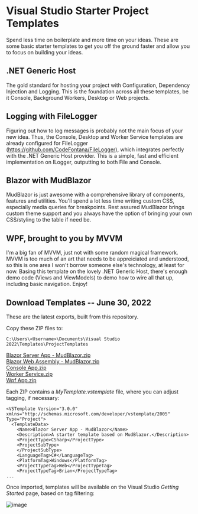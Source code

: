 # Visual Studio Starter Project Templates
Spend less time on boilerplate and more time on your ideas.  These are some basic starter templates to get you off the ground faster and allow you to focus on building your ideas.

## .NET Generic Host
The gold standard for hosting your project with Configuration, Dependency Injection and Logging.  This is the foundation across all these templates, be it Console, Background Workers, Desktop or Web projects.

## Logging with FileLogger
Figuring out how to log messages is probably not the main focus of your new idea.  Thus, the Console, Desktop and Worker Service templates are already configured for FileLogger (https://github.com/CodeFontana/FileLogger), which integrates perfectly with the .NET Generic Host provider.  This is a simple, fast and efficient implementation on ILogger, outputting to both File and Console.

## Blazor with MudBlazor
MudBlazor is just awesome with a comprehensive library of components, features and utilities.  You'll spend a lot less time writing custom CSS, especially media queries for breakpoints.  Rest assured MudBlazor brings custom theme support and you always have the option of bringing your own CSS/styling to the table if need be.

## WPF, brought to you by MVVM
I'm a big fan of MVVM, just not with some random magical framework.  MVVM is too much of an art that needs to be appreiciated and understood, so this is one area I won't borrow someone else's technology, at least for now.  Basing this template on the lovely .NET Generic Host, there's enough demo code (Views and ViewModels) to demo how to wire all that up, including basic navigation.  Enjoy!

## Download Templates -- June 30, 2022
These are the latest exports, built from this repository.

Copy these ZIP files to:
```
C:\Users\<Username>\Documents\Visual Studio 2022\Templates\ProjectTemplates
```
[Blazor Server App - MudBlazor.zip](https://github.com/CodeFontana/CSharpProjectTemplates/files/9016463/Blazor.Server.App.-.MudBlazor.zip)  
[Blazor Web Assembly - MudBlazor.zip](https://github.com/CodeFontana/CSharpProjectTemplates/files/9016464/Blazor.Web.Assembly.-.MudBlazor.zip)  
[Console App.zip](https://github.com/CodeFontana/CSharpProjectTemplates/files/9016248/Console.App.zip)  
[Worker Service.zip](https://github.com/CodeFontana/CSharpProjectTemplates/files/9016249/Worker.Service.zip)  
[Wpf App.zip](https://github.com/CodeFontana/CSharpProjectTemplates/files/9016250/Wpf.App.zip)  

Each ZIP contains a _MyTemplate.vstemplate_ file, where you can adjust tagging, if necessary:
```
<VSTemplate Version="3.0.0" xmlns="http://schemas.microsoft.com/developer/vstemplate/2005" Type="Project">
  <TemplateData>
    <Name>Blazor Server App - MudBlazor</Name>
    <Description>A starter template based on MudBlazor.</Description>
    <ProjectType>CSharp</ProjectType>
    <ProjectSubType>
    </ProjectSubType>
	<LanguageTag>C#</LanguageTag>
	<PlatformTag>Windows</PlatformTag>
	<ProjectTypeTag>Web</ProjectTypeTag>
	<ProjectTypeTag>Brian</ProjectTypeTag>
...
```

Once imported, templates will be available on the Visual Studio _Getting Started_ page, based on tag filtering:

![image](https://user-images.githubusercontent.com/41308769/161820292-982baac6-7cf7-4e86-8c83-f10102bdb0ce.png)
